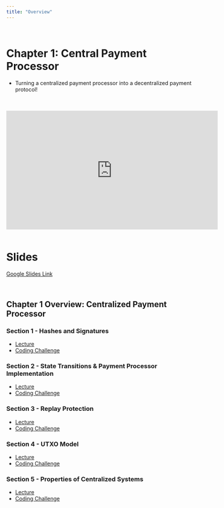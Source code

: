 ```yaml
---
title: "Overview"
---
```


<br />

# Chapter 1: Central Payment Processor
- Turning a centralized payment processor into a decentralized payment protocol!

<br />
<br />
<iframe 
	width="560" 
	height="315" 
	src="https://www.youtube-nocookie.com/embed/VaUTTE5xb54" 
	frameBorder="0" 
	allow="accelerometer; autoplay; encrypted-media; gyroscope; picture-in-picture" 
	allowFullScreen></iframe>
<br />
<br />

# Slides

[Google Slides Link](https://docs.google.com/presentation/d/17J2qRYzx27x30UEoXa2cOHOl2MdKQujocQNJpbp7NHE/edit)

<br />

## Chapter 1 Overview: Centralized Payment Processor

### Section 1 - Hashes and Signatures
* [Lecture](https://www.burrrata.ch/ces-website/docs/en/ch1/ch1.1/lecture)
* [Coding Challenge](https://www.burrrata.ch/ces-website/docs/en/sync/ch1.1-code-challenge)

### Section 2 - State Transitions & Payment Processor Implementation
* [Lecture](https://www.burrrata.ch/ces-website/docs/en/ch1/ch1.2/lecture)
* [Coding Challenge](https://www.burrrata.ch/ces-website/docs/en/sync/ch1.2-code-challenge)

### Section 3 - Replay Protection
* [Lecture](https://www.burrrata.ch/ces-website/docs/en/ch1/ch1.3/lecture)
* [Coding Challenge](https://www.burrrata.ch/ces-website/docs/en/sync/ch1.3-code-challenge)

### Section 4 - UTXO Model
* [Lecture](https://www.burrrata.ch/ces-website/docs/en/ch1/ch1.4/lecture)
* [Coding Challenge](https://www.burrrata.ch/ces-website/docs/en/sync/ch1.4-code-challenge)

### Section 5 - Properties of Centralized Systems
* [Lecture](https://www.burrrata.ch/ces-website/docs/en/ch1/ch1.5/lecture)
* [Coding Challenge](https://www.burrrata.ch/ces-website/docs/en/sync/ch1.5-code-challenge)

<br />

